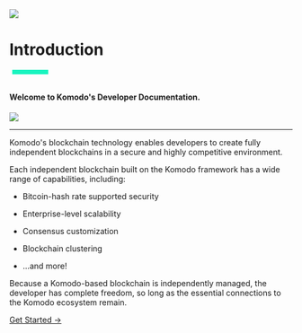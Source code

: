 <!--Sidd: Since the below HTML content is not a repeating element, I'm not going to create a unique component, nor a separate CSS class at this time.-->

<div>

<div class="introductoryImage">

<img src="/start-here-pics/Dev_Docs_Introduction_small.png">

</div>

<h1>Introduction</h1>

<div style="width: 4rem; height: .5rem; margin: .1rem 0rem 2rem .3rem; background-color: #18F4BF;"></div>

<h4>Welcome to Komodo's Developer Documentation.</h4>

<div class="mobileIntroductoryImage">

<img src="/start-here-pics/Dev_Docs_Introduction_small.png">

</div>

</div>

<hr style="clear: both;">

Komodo's blockchain technology enables developers to create fully independent blockchains in a secure and highly competitive environment.

Each independent blockchain built on the Komodo framework has a wide range of capabilities, including:

* Bitcoin-hash rate supported security

* Enterprise-level scalability

* Consensus customization

* Blockchain clustering

* ...and more!

Because a Komodo-based blockchain is independently managed, the developer has complete freedom, so long as the essential connections to the Komodo ecosystem remain.


[Get Started →](./basic-docs/start-here/about-komodo-platform/about-komodo-platform.html)

<!-- Sidd: Divs below cause issues when loading page. Very ugly, and blinks. 

<div class="introductionLinkDiv">

<a class="introductionLink" href="../basic-docs/start-here/outline-for-new-developers.html">Get Started →</a>

</div>
-->
